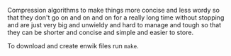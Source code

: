 Compression algorithms to make things more concise and less wordy so that they don't go on and on and on for a really long time without stopping and are just very big and unwieldy and hard to manage and tough so that they can be shorter and concise and simple and easier to store.

To download and create enwik files run `make`.

